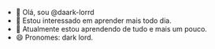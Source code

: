 
- 👋 Olá, sou @daark-lorrd
- 👀 Estou interessado em aprender mais todo dia.
- 🌱 Atualmente estou aprendendo de tudo e mais um pouco.
- 😄 Pronomes: dark lord.

<!---
daark-lorrd/daark-lorrd é um repositório ✨ especial ✨ porque seu `README.md` (este arquivo) aparece no seu perfil do GitHub.
Você pode clicar no link Visualizar para ver suas alterações.
--->
